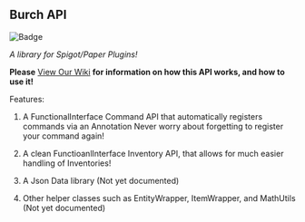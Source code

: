 ## Burch API
![Badge](https://api.codiga.io/project/29792/score/svg)

*A library for Spigot/Paper Plugins!*

**Please** [View Our Wiki](https://github.com/Burchard36/BurchAPI/wiki) **for information on how this API works, and how to use it!**

Features:

1. A FunctionalInterface Command API that automatically registers commands via an Annotation
   Never worry about forgetting to register your command again!

2. A clean FunctioanlInterface Inventory API, that allows for much easier handling of Inventories!

3. A Json Data library (Not yet documented)

4. Other helper classes such as EntityWrapper, ItemWrapper, and MathUtils (Not yet documented)
